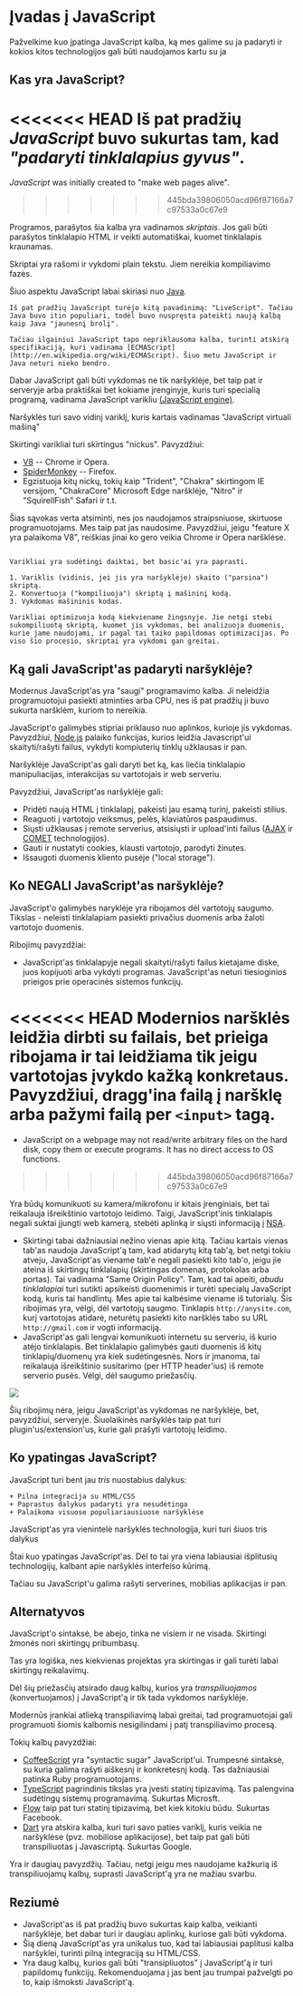 # Įvadas į JavaScript  

Pažvelkime kuo įpatinga JavaScript kalba, ką mes galime su ja padaryti ir kokios kitos technologijos gali būti naudojamos kartu su ja

## Kas yra JavaScript?

<<<<<<< HEAD
Iš pat pradžių *JavaScript* buvo sukurtas tam, kad *"padaryti tinklalapius gyvus"*.
=======
*JavaScript* was initially created to "make web pages alive".
>>>>>>> 445bda39806050acd96f87166a7c97533a0c67e9

Programos, parašytos šia kalba yra vadinamos *skriptais*. Jos gali būti parašytos tinklalapio HTML ir veikti automatiškai, kuomet tinklalapis kraunamas.

Skriptai yra rašomi ir vykdomi plain tekstu. Jiem nereikia kompiliavimo fazės.

Šiuo aspektu JavaScript labai skiriasi nuo [Java](https://en.wikipedia.org/wiki/Java_(programming_language)).

```smart header="Iš kur kilo pavadinimas JavaScript?"
Iš pat pradžių JavaScript turėjo kitą pavadinimą: "LiveScript". Tačiau Java buvo itin populiari, todėl buvo nuspręsta pateikti naują kalbą kaip Java "jaunesnį brolį".

Tačiau ilgainiui JavaScript tapo nepriklausoma kalba, turinti atskirą specifikaciją, kuri vadinama [ECMAScript](http://en.wikipedia.org/wiki/ECMAScript). Šiuo metu JavaScript ir Java neturi nieko bendro. 
```

Dabar JavaScript gali būti vykdomas ne tik naršyklėje, bet taip pat ir serveryje arba praktiškai bet kokiame įrenginyje, kuris turi specialią programą, vadinama JavaScript varikliu [(JavaScript engine)](https://en.wikipedia.org/wiki/JavaScript_engine).

Naršyklės turi savo vidinį variklį, kuris kartais vadinamas "JavaScript virtuali mašiną"

Skirtingi varikliai turi skirtingus "nickus". Pavyzdžiui:

- [V8](https://en.wikipedia.org/wiki/V8_(JavaScript_engine)) -- Chrome ir Opera.
- [SpiderMonkey](https://en.wikipedia.org/wiki/SpiderMonkey) -- Firefox.
- Egzistuoja kitų nickų, tokių kaip "Trident", "Chakra" skirtingom IE versijom, "ChakraCore" Microsoft Edge naršklėje, "Nitro" ir "SquirellFish" Safari ir t.t.

Šias sąvokas verta atsiminti, nes jos naudojamos straipsniuose, skirtuose programuotojams. Mes taip pat jas naudosime. Pavyzdžiui, jeigu "feature X yra palaikoma V8", reiškias jinai ko gero veikia Chrome ir Opera naršklėse.

```smart header="Kaip veikia varikliai?"

Varikliai yra sudėtingi daiktai, bet basic'ai yra paprasti.

1. Variklis (vidinis, jei jis yra naršyklėje) skaito ("parsina") skriptą.
2. Konvertuoja ("kompiliuoja") skriptą į mašininį kodą.
3. Vykdomas mašininis kodas.

Varikliai optimizuoja kodą kiekviename žingsnyje. Jie netgi stebi sukompiliuotą skriptą, kuomet jis vykdomas, bei analizuoja duomenis, kurie jame naudojami, ir pagal tai taiko papildomas optimizacijas. Po viso šio procesio, skriptai yra vykdomi gan greitai.
```

## Ką gali JavaScript'as padaryti naršyklėje?

Modernus JavaScript'as yra "saugi" programavimo kalba. Ji neleidžia programuotojui pasiekti atminties arba CPU, nes iš pat pradžių ji buvo sukurta naršklėm, kuriom to nereikia.

JavaScript'o galimybės stipriai priklauso nuo aplinkos, kurioje jis vykdomas. Pavyzdžiui, [Node.js](https://wikipedia.org/wiki/Node.js) palaiko funkcijas, kurios leidžia Javascript'ui skaityti/rašyti failus, vykdyti kompiuterių tinklų užklausas ir pan.

Naršyklėje JavaScript'as gali daryti bet ką, kas liečia tinklalapio manipuliacijas, interakcijas su vartotojais ir web serveriu.

Pavyzdžiui, JavaScript'as naršyklėje gali:

- Pridėti naują HTML į tinklalapį, pakeisti jau esamą turinį, pakeisti stilius.
- Reaguoti į vartotojo veiksmus, pelės, klaviatūros paspaudimus.
- Siųsti užklausas į remote serverius, atsisiųsti ir upload'inti failus ([AJAX](https://en.wikipedia.org/wiki/Ajax_(programming)) ir [COMET](https://en.wikipedia.org/wiki/Comet_(programming)) technologijos).
- Gauti ir nustatyti cookies, klausti vartotojo, parodyti žinutes.
- Išsaugoti duomenis kliento pusėje ("local storage").

## Ko NEGALI JavaScript'as naršyklėje?

JavaScript'o galimybės naryklėje yra ribojamos dėl vartotojų saugumo. Tikslas - neleisti tinklalapiam pasiekti privačius duomenis arba žaloti vartotojo duomenis.

Ribojimų pavyzdžiai:
- JavaScript'as tinklalapyje negali skaityti/rašyti failus kietajame diske, juos kopijuoti arba vykdyti programas. JavaScript'as neturi tiesioginios prieigos prie operacinės sistemos funkcijų. 

<<<<<<< HEAD
	Modernios naršklės leidžia dirbti su failais, bet prieiga ribojama ir tai leidžiama tik jeigu vartotojas įvykdo kažką konkretaus. Pavyzdžiui, dragg'ina failą į naršklę arba pažymi failą per `<input>` tagą.
=======
- JavaScript on a webpage may not read/write arbitrary files on the hard disk, copy them or execute programs. It has no direct access to OS functions.
>>>>>>> 445bda39806050acd96f87166a7c97533a0c67e9

Yra būdų komunikuoti su kamera/mikrofonu ir kitais įrenginiais, bet tai reikalauja išreikštinio vartotojo leidimo. Taigi, JavaScript'inis tinklalapis negali suktai įjungti web kamerą, stebėti aplinką ir siųsti informaciją į [NSA](https://en.wikipedia.org/wiki/National_Security_Agency).
- Skirtingi tabai dažniausiai nežino vienas apie kitą. Tačiau kartais vienas tab'as naudoja JavaScript'ą tam, kad atidarytų kitą tab'ą, bet netgi tokiu atveju, JavaScript'as viename tab'e negali pasiekti kito tab'o, jeigu jie ateina iš skirtingų tinklalapių (skirtingas domenas, protokolas arba portas).
	Tai vadinama "Same Origin Policy". Tam, kad tai apeiti, *abudu tinklalapiai* turi sutikti apsikeisti duomenimis ir turėti specialų JavaScript kodą, kuris tai handlintų. Mes apie tai kalbėsime viename iš tutorialų.
	Šis ribojimas yra, vėlgi, dėl vartotojų saugmo. Tinklapis `http://anysite.com`, kurį vartotojas atidarė, neturėtų pasiekti kito naršklės tabo su URL `http://gmail.com` ir vogti informaciją.
- JavaScript'as gali lengvai komunikuoti internetu su serveriu, iš kurio atėjo tinklalapis. Bet tinklalapio galimybės gauti duomenis iš kitų tinklapių/duomenų yra kiek sudėtingesnės. Nors ir įmanoma, tai reikalauja išreikštinio susitarimo (per HTTP header'ius) iš remote serverio pusės. Vėlgi, dėl saugumo priežasčių.

![](limitations.svg)

Šių ribojimų nėra, jeigu JavaScript'as vykdomas ne naršyklėje, bet, pavyzdžiui, serveryje. Šiuolaikinės naršyklės taip pat turi plugin'us/extension'us, kurie gali prašyti vartotojų leidimo.

## Ko ypatingas JavaScript?

JavaScript turi bent jau *tris* nuostabius dalykus:

```compare
+ Pilna integracija su HTML/CSS
+ Paprastus dalykus padaryti yra nesudėtinga
+ Palaikoma visuose populiariausiuose naršyklėse
```
JavaScript'as yra vienintelė naršyklės technologija, kuri turi šiuos tris dalykus

Štai kuo ypatingas JavaScript'as. Dėl to tai yra viena labiausiai išplitusių technologijų, kalbant apie naršyklės interfeiso kūrimą.

Tačiau su JavaScript'u galima rašyti serverines, mobilias aplikacijas ir pan.

## Alternatyvos

JavaScript'o sintaksė, be abejo, tinka ne visiem ir ne visada. Skirtingi žmonės nori skirtingų pribumbasų.

Tas yra logiška, nes kiekvienas projektas yra skirtingas ir gali turėti labai skirtingų reikalavimų.

Dėl šių priežasčių atsirado daug kalbų, kurios yra *transpiliuojamos* (konvertuojamos) į JavaScript'ą ir tik tada vykdomos naršyklėje.

Modernūs įrankiai atlieką transpiliavimą labai greitai, tad programuotojai gali programuoti šiomis kalbomis nesigilindami į patį transpiliavimo procesą.

Tokių kalbų pavyzdžiai:

- [CoffeeScript](http://coffeescript.org/) yra "syntactic sugar" JavaScript'ui. Trumpesnė sintaksė, su kuria galima rašyti aiškesnį ir konkretesnį kodą. Tas dažniausiai patinka Ruby programuotojams.
- [TypeScript](http://www.typescriptlang.org/) pagrindinis tikslas yra įvesti statinį tipizavimą. Tas palengvina sudėtingų sistemų programavimą. Sukurtas Microsft.
- [Flow](http://flow.org/) taip pat turi statinį tipizavimą, bet kiek kitokiu būdu. Sukurtas Facebook.
- [Dart](https://www.dartlang.org/) yra atskira kalba, kuri turi savo paties variklį, kuris veikia ne naršyklėse (pvz. mobiliose aplikacijose), bet taip pat gali būti transpiliuotas į Javascriptą. Sukurtas Google.

Yra ir daugiaų pavyzdžių. Tačiau, netgi jeigu mes naudojame kažkurią iš transpiliuojamų kalbų, suprasti JavaScript'ą yra ne mažiau svarbu.

## Reziumė

- JavaScript'as iš pat pradžių buvo sukurtas kaip kalba, veikianti naršyklėje, bet dabar turi ir daugiau aplinkų, kuriose gali būti vykdoma.
- Šią dieną JavaScript'as yra unikalus tuo, kad tai labiausiai paplitusi kalba naršyklei, turinti pilną integraciją su HTML/CSS.
- Yra daug kalbų, kurios gali būti "transipliuotos" į JavaScript'ą ir turi papildomų funkcijų. Rekomenduojama į jas bent jau trumpai pažvelgti po to, kaip išmoksti JavaScript'ą.
